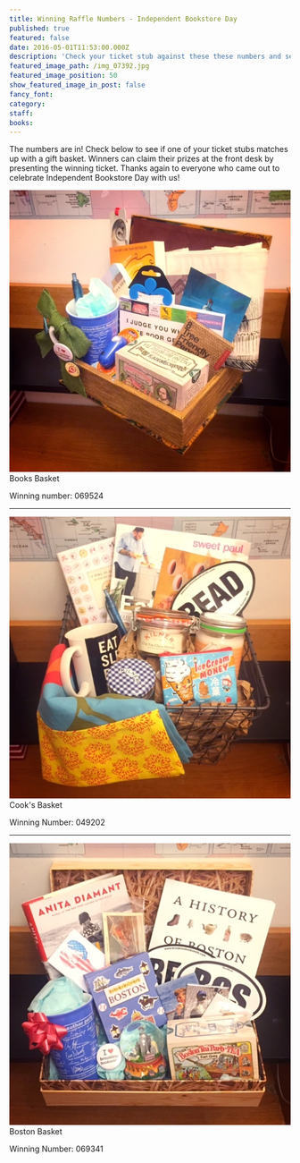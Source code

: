 ```yaml
---
title: Winning Raffle Numbers - Independent Bookstore Day
published: true
featured: false
date: 2016-05-01T11:53:00.000Z
description: 'Check your ticket stub against these these numbers and see if you won an Indie Day gift basket!'
featured_image_path: /img_07392.jpg
featured_image_position: 50
show_featured_image_in_post: false
fancy_font:
category:
staff:
books:
---
```



The numbers are in! Check below to see if one of your ticket stubs matches up with a gift basket. Winners can claim their prizes at the front desk by presenting the winning ticket. Thanks again to everyone who came out to celebrate Independent Bookstore Day with us!

![](/uploads/versions/img_0739---x----640-640x---.jpg)Books Basket

Winning number: 069524

---

![](/uploads/versions/img_0740---x----640-640x---.jpg)Cook's Basket

Winning Number: 049202

---

![](/uploads/versions/img_0741---x----640-640x---.jpg)Boston Basket

Winning Number: 069341